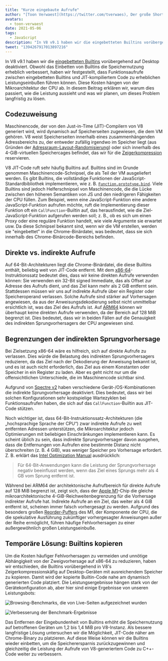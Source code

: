 ```yaml
---
title: "Kurze eingebaute Aufrufe"
author: "[Toon Verwaest](https://twitter.com/tverwaes), Der große Short"
avatars: 
  - toon-verwaest
date: 2021-05-06
tags: 
  - JavaScript
description: "In V8 v9.1 haben wir die eingebetteten Builtins vorübergehend auf Desktop deaktiviert, um Leistungsprobleme zu vermeiden, die durch weit entfernte indirekte Aufrufe verursacht werden."
tweet: "1394267917013897216"
---
```


In V8 v9.1 haben wir die [eingebetteten Builtins](https://v8.dev/blog/embedded-builtins) vorübergehend auf Desktop deaktiviert. Obwohl das Einbetten von Builtins die Speichernutzung erheblich verbessert, haben wir festgestellt, dass Funktionsaufrufe zwischen eingebetteten Builtins und JIT-kompiliertem Code zu erheblichen Leistungseinbußen führen können. Diese Kosten hängen von der Mikroarchitektur der CPU ab. In diesem Beitrag erklären wir, warum dies passiert, wie die Leistung aussieht und was wir planen, um dieses Problem langfristig zu lösen.

<!--truncate-->
## Codezuweisung

Maschinencode, der von den Just-in-Time (JIT)-Compilern von V8 generiert wird, wird dynamisch auf Speicherseiten zugewiesen, die dem VM gehören. V8 weist Speicherseiten innerhalb eines zusammenhängenden Adressbereichs zu, der entweder zufällig irgendwo im Speicher liegt (aus Gründen der [Adressraum-Layout-Randomisierung](https://de.wikipedia.org/wiki/Adressraum-Layout-Randomisierung)) oder sich innerhalb des 4-GiB-virtuellen Speichercages befindet, das wir für die [Zeigerkompression](https://v8.dev/blog/pointer-compression) reservieren.

V8 JIT-Code ruft sehr häufig Builtins auf. Builtins sind im Grunde genommen Maschinencode-Schnipsel, die als Teil der VM ausgeliefert werden. Es gibt Builtins, die vollständige Funktionen der JavaScript-Standardbibliothek implementieren, wie z. B. [`Function.prototype.bind`](https://developer.mozilla.org/docs/Web/JavaScript/Reference/Global_objects/Function/bind). Viele Builtins sind jedoch Helferschnipsel von Maschinencode, die die Lücke zwischen den höheren Semantiken von JS und den niedrigeren Fähigkeiten der CPU füllen. Zum Beispiel, wenn eine JavaScript-Funktion eine andere JavaScript-Funktion aufrufen möchte, ruft die Implementierung dieser Funktion oft ein `CallFunction`-Builtin auf, das herausfindet, wie die Ziel-JavaScript-Funktion aufgerufen werden soll; z. B., ob es sich um einen Proxy oder eine reguläre Funktion handelt, wie viele Argumente sie erwartet usw. Da diese Schnipsel bekannt sind, wenn wir die VM erstellen, werden sie "eingebettet" in die Chrome-Binärdatei, was bedeutet, dass sie sich innerhalb des Chrome-Binärcode-Bereichs befinden.

## Direkte vs. indirekte Aufrufe

Auf 64-Bit-Architekturen liegt die Chrome-Binärdatei, die diese Builtins enthält, beliebig weit von JIT-Code entfernt. Mit dem [x86-64](https://de.wikipedia.org/wiki/X86-64)-Instruktionssatz bedeutet dies, dass wir keine direkten Aufrufe verwenden können: Sie verwenden ein 32-Bit signed Immediate, das als Offset zur Adresse des Aufrufs dient, und das Ziel kann mehr als 2 GiB entfernt sein. Stattdessen müssen wir uns auf indirekte Aufrufe über ein Register oder Speicheroperand verlassen. Solche Aufrufe sind stärker auf Vorhersagen angewiesen, da aus der Anweisungsdekodierung selbst nicht unmittelbar ersichtlich ist, was das Ziel des Aufrufs ist. Auf [ARM64](https://de.wikipedia.org/wiki/AArch64) können wir überhaupt keine direkten Aufrufe verwenden, da der Bereich auf 128 MiB begrenzt ist. Dies bedeutet, dass wir in beiden Fällen auf die Genauigkeit des indirekten Sprungvorhersagers der CPU angewiesen sind.

## Begrenzungen der indirekten Sprungvorhersage

Bei Zielsetzung x86-64 wäre es hilfreich, sich auf direkte Aufrufe zu verlassen. Dies würde die Belastung des indirekten Sprungvorhersagers reduzieren, da das Ziel nach der Dekodierung der Anweisung bekannt ist, und es ist auch nicht erforderlich, das Ziel aus einem Konstanten oder Speicher in ein Register zu laden. Aber es geht nicht nur um die offensichtlichen Unterschiede, die im Maschinencode sichtbar sind.

Aufgrund von [Spectre v2](https://googleprojectzero.blogspot.com/2018/01/reading-privileged-memory-with-side.html) haben verschiedene Gerät-/OS-Kombinationen die indirekte Sprungvorhersage deaktiviert. Dies bedeutet, dass wir bei solchen Konfigurationen sehr kostspielige Wartezyklen bei Funktionsaufrufen haben, die sich auf das `CallFunction`-Builtin aus JIT-Code stützen.

Noch wichtiger ist, dass 64-Bit-Instruktionssatz-Architekturen (die „hochsprachige Sprache der CPU“) zwar indirekte Aufrufe zu weit entfernten Adressen unterstützen, die Mikroarchitektur jedoch Optimierungen mit beliebigen Einschränkungen implementieren kann. Es scheint üblich zu sein, dass indirekte Sprungvorhersager davon ausgehen, dass die Entfernungen von Aufrufen eine bestimmte Distanz nicht überschreiten (z. B. 4 GiB), was weniger Speicher pro Vorhersage erfordert. Z. B. erklärt das [Intel Optimization Manual](https://www.intel.com/content/dam/www/public/us/en/documents/manuals/64-ia-32-architectures-optimization-manual.pdf) ausdrücklich:

> Für 64-Bit-Anwendungen kann die Leistung der Sprungvorhersage negativ beeinflusst werden, wenn das Ziel eines Sprungs mehr als 4 GB vom Sprung entfernt ist.

Während bei ARM64 der architektonische Aufrufbereich für direkte Aufrufe auf 128 MiB begrenzt ist, zeigt sich, dass der [Apple M1](https://en.wikipedia.org/wiki/Apple_M1)-Chip die gleiche mikroarchitektonische 4-GiB-Reichweitenbegrenzung für die Vorhersage indirekter Aufrufe hat. Indirekte Aufrufe an ein Ziel, das weiter als 4 GiB entfernt ist, scheinen immer falsch vorhergesagt zu werden. Aufgrund des besonders großen [Reorder-Puffers](https://en.wikipedia.org/wiki/Re-order_buffer) des M1, der Komponente der CPU, die die spekulative Ausführung zukünftiger vorhergesagter Anweisungen außer der Reihe ermöglicht, führen häufige Fehlvorhersagen zu einer außergewöhnlich großen Leistungseinbuße.

## Temporäre Lösung: Builtins kopieren

Um die Kosten häufiger Fehlvorhersagen zu vermeiden und unnötige Abhängigkeit von der Zweigvorhersage auf x86-64 zu reduzieren, haben wir entschieden, die Builtins vorübergehend in V8's Zeigerkompressionskäfig auf Desktop-Geräten mit ausreichendem Speicher zu kopieren. Damit wird der kopierte Builtin-Code nahe am dynamisch generierten Code platziert. Die Leistungsergebnisse hängen stark von der Gerätekonfiguration ab, aber hier sind einige Ergebnisse von unseren Leistungsbots:

![Browsing-Benchmarks, die von Live-Seiten aufgezeichnet wurden](/_img/short-builtin-calls/v8-browsing.svg)

![Verbesserung der Benchmark-Ergebnisse](/_img/short-builtin-calls/benchmarks.svg)

Das Entfernen der Eingebundenheit von Builtins erhöht die Speichernutzung auf betroffenen Geräten um 1,2 bis 1,4 MiB pro V8-Instanz. Als bessere langfristige Lösung untersuchen wir die Möglichkeit, JIT-Code näher am Chrome-Binary zu platzieren. Auf diese Weise können wir die Builtins wieder einbetten, um die Speicherersparnis zurückzugewinnen und gleichzeitig die Leistung der Aufrufe von V8-generiertem Code zu C++-Code weiter zu verbessern.
